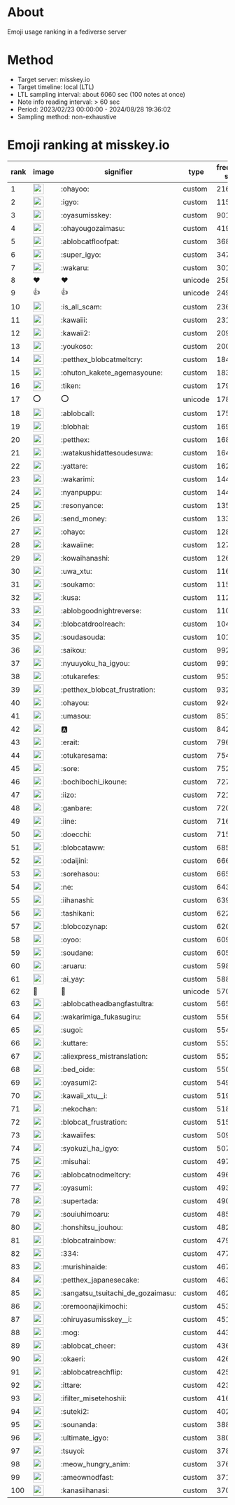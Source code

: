 # About
Emoji usage ranking in a fediverse server

# Method
- Target server: misskey.io
- Target timeline: local (LTL)
- LTL sampling interval: about 6060 sec (100 notes at once)
- Note info reading interval: > 60 sec
- Period: 2023/02/23 00:00:00 - 2024/08/28 19:36:02 
- Sampling method: non-exhaustive

# Emoji ranking at misskey.io

|rank|image|signifier|type|frequency score|
|----|----|----|----|----|
|1|<img height="24" src="https://misskey.io/emoji/ohayoo.webp">|:ohayoo:|custom|216427|
|2|<img height="24" src="https://misskey.io/emoji/igyo.webp">|:igyo:|custom|115503|
|3|<img height="24" src="https://misskey.io/emoji/oyasumisskey.webp">|:oyasumisskey:|custom|90169|
|4|<img height="24" src="https://misskey.io/emoji/ohayougozaimasu.webp">|:ohayougozaimasu:|custom|41957|
|5|<img height="24" src="https://misskey.io/emoji/ablobcatfloofpat.webp">|:ablobcatfloofpat:|custom|36870|
|6|<img height="24" src="https://misskey.io/emoji/super_igyo.webp">|:super_igyo:|custom|34709|
|7|<img height="24" src="https://misskey.io/emoji/wakaru.webp">|:wakaru:|custom|30130|
|8|❤|❤|unicode|25841|
|9|👍|👍|unicode|24939|
|10|<img height="24" src="https://misskey.io/emoji/is_all_scam.webp">|:is_all_scam:|custom|23601|
|11|<img height="24" src="https://misskey.io/emoji/kawaiii.webp">|:kawaiii:|custom|23179|
|12|<img height="24" src="https://misskey.io/emoji/kawaii2.webp">|:kawaii2:|custom|20932|
|13|<img height="24" src="https://misskey.io/emoji/youkoso.webp">|:youkoso:|custom|20072|
|14|<img height="24" src="https://misskey.io/emoji/petthex_blobcatmeltcry.webp">|:petthex_blobcatmeltcry:|custom|18469|
|15|<img height="24" src="https://misskey.io/emoji/ohuton_kakete_agemasyoune.webp">|:ohuton_kakete_agemasyoune:|custom|18387|
|16|<img height="24" src="https://misskey.io/emoji/tiken.webp">|:tiken:|custom|17911|
|17|⭕|⭕|unicode|17841|
|18|<img height="24" src="https://misskey.io/emoji/ablobcall.webp">|:ablobcall:|custom|17511|
|19|<img height="24" src="https://misskey.io/emoji/blobhai.webp">|:blobhai:|custom|16977|
|20|<img height="24" src="https://misskey.io/emoji/petthex.webp">|:petthex:|custom|16863|
|21|<img height="24" src="https://misskey.io/emoji/watakushidattesoudesuwa.webp">|:watakushidattesoudesuwa:|custom|16468|
|22|<img height="24" src="https://misskey.io/emoji/yattare.webp">|:yattare:|custom|16291|
|23|<img height="24" src="https://misskey.io/emoji/wakarimi.webp">|:wakarimi:|custom|14498|
|24|<img height="24" src="https://misskey.io/emoji/nyanpuppu.webp">|:nyanpuppu:|custom|14413|
|25|<img height="24" src="https://misskey.io/emoji/resonyance.webp">|:resonyance:|custom|13541|
|26|<img height="24" src="https://misskey.io/emoji/send_money.webp">|:send_money:|custom|13318|
|27|<img height="24" src="https://misskey.io/emoji/ohayo.webp">|:ohayo:|custom|12885|
|28|<img height="24" src="https://misskey.io/emoji/kawaiine.webp">|:kawaiine:|custom|12704|
|29|<img height="24" src="https://misskey.io/emoji/kowaihanashi.webp">|:kowaihanashi:|custom|12688|
|30|<img height="24" src="https://misskey.io/emoji/uwa_xtu.webp">|:uwa_xtu:|custom|11680|
|31|<img height="24" src="https://misskey.io/emoji/soukamo.webp">|:soukamo:|custom|11528|
|32|<img height="24" src="https://misskey.io/emoji/kusa.webp">|:kusa:|custom|11229|
|33|<img height="24" src="https://misskey.io/emoji/ablobgoodnightreverse.webp">|:ablobgoodnightreverse:|custom|11004|
|34|<img height="24" src="https://misskey.io/emoji/blobcatdroolreach.webp">|:blobcatdroolreach:|custom|10411|
|35|<img height="24" src="https://misskey.io/emoji/soudasouda.webp">|:soudasouda:|custom|10135|
|36|<img height="24" src="https://misskey.io/emoji/saikou.webp">|:saikou:|custom|9929|
|37|<img height="24" src="https://misskey.io/emoji/nyuuyoku_ha_igyou.webp">|:nyuuyoku_ha_igyou:|custom|9918|
|38|<img height="24" src="https://misskey.io/emoji/otukarefes.webp">|:otukarefes:|custom|9535|
|39|<img height="24" src="https://misskey.io/emoji/petthex_blobcat_frustration.webp">|:petthex_blobcat_frustration:|custom|9329|
|40|<img height="24" src="https://misskey.io/emoji/ohayou.webp">|:ohayou:|custom|9242|
|41|<img height="24" src="https://misskey.io/emoji/umasou.webp">|:umasou:|custom|8510|
|42|<img height="24" src="https://misskey.io/emoji/a.webp">|:a:|custom|8424|
|43|<img height="24" src="https://misskey.io/emoji/erait.webp">|:erait:|custom|7967|
|44|<img height="24" src="https://misskey.io/emoji/otukaresama.webp">|:otukaresama:|custom|7542|
|45|<img height="24" src="https://misskey.io/emoji/sore.webp">|:sore:|custom|7528|
|46|<img height="24" src="https://misskey.io/emoji/bochibochi_ikoune.webp">|:bochibochi_ikoune:|custom|7276|
|47|<img height="24" src="https://misskey.io/emoji/iizo.webp">|:iizo:|custom|7214|
|48|<img height="24" src="https://misskey.io/emoji/ganbare.webp">|:ganbare:|custom|7208|
|49|<img height="24" src="https://misskey.io/emoji/iine.webp">|:iine:|custom|7160|
|50|<img height="24" src="https://misskey.io/emoji/doecchi.webp">|:doecchi:|custom|7159|
|51|<img height="24" src="https://misskey.io/emoji/blobcataww.webp">|:blobcataww:|custom|6851|
|52|<img height="24" src="https://misskey.io/emoji/odaijini.webp">|:odaijini:|custom|6667|
|53|<img height="24" src="https://misskey.io/emoji/sorehasou.webp">|:sorehasou:|custom|6656|
|54|<img height="24" src="https://misskey.io/emoji/ne.webp">|:ne:|custom|6437|
|55|<img height="24" src="https://misskey.io/emoji/iihanashi.webp">|:iihanashi:|custom|6399|
|56|<img height="24" src="https://misskey.io/emoji/tashikani.webp">|:tashikani:|custom|6227|
|57|<img height="24" src="https://misskey.io/emoji/blobcozynap.webp">|:blobcozynap:|custom|6203|
|58|<img height="24" src="https://misskey.io/emoji/oyoo.webp">|:oyoo:|custom|6093|
|59|<img height="24" src="https://misskey.io/emoji/soudane.webp">|:soudane:|custom|6050|
|60|<img height="24" src="https://misskey.io/emoji/aruaru.webp">|:aruaru:|custom|5981|
|61|<img height="24" src="https://misskey.io/emoji/ai_yay.webp">|:ai_yay:|custom|5887|
|62|🎉|🎉|unicode|5704|
|63|<img height="24" src="https://misskey.io/emoji/ablobcatheadbangfastultra.webp">|:ablobcatheadbangfastultra:|custom|5656|
|64|<img height="24" src="https://misskey.io/emoji/wakarimiga_fukasugiru.webp">|:wakarimiga_fukasugiru:|custom|5560|
|65|<img height="24" src="https://misskey.io/emoji/sugoi.webp">|:sugoi:|custom|5543|
|66|<img height="24" src="https://misskey.io/emoji/kuttare.webp">|:kuttare:|custom|5534|
|67|<img height="24" src="https://misskey.io/emoji/aliexpress_mistranslation.webp">|:aliexpress_mistranslation:|custom|5524|
|68|<img height="24" src="https://misskey.io/emoji/bed_oide.webp">|:bed_oide:|custom|5505|
|69|<img height="24" src="https://misskey.io/emoji/oyasumi2.webp">|:oyasumi2:|custom|5495|
|70|<img height="24" src="https://misskey.io/emoji/kawaii_xtu__i.webp">|:kawaii_xtu__i:|custom|5198|
|71|<img height="24" src="https://misskey.io/emoji/nekochan.webp">|:nekochan:|custom|5188|
|72|<img height="24" src="https://misskey.io/emoji/blobcat_frustration.webp">|:blobcat_frustration:|custom|5157|
|73|<img height="24" src="https://misskey.io/emoji/kawaiifes.webp">|:kawaiifes:|custom|5098|
|74|<img height="24" src="https://misskey.io/emoji/syokuzi_ha_igyo.webp">|:syokuzi_ha_igyo:|custom|5071|
|75|<img height="24" src="https://misskey.io/emoji/misuhai.webp">|:misuhai:|custom|4977|
|76|<img height="24" src="https://misskey.io/emoji/ablobcatnodmeltcry.webp">|:ablobcatnodmeltcry:|custom|4962|
|77|<img height="24" src="https://misskey.io/emoji/oyasumi.webp">|:oyasumi:|custom|4931|
|78|<img height="24" src="https://misskey.io/emoji/supertada.webp">|:supertada:|custom|4903|
|79|<img height="24" src="https://misskey.io/emoji/souiuhimoaru.webp">|:souiuhimoaru:|custom|4858|
|80|<img height="24" src="https://misskey.io/emoji/honshitsu_jouhou.webp">|:honshitsu_jouhou:|custom|4823|
|81|<img height="24" src="https://misskey.io/emoji/blobcatrainbow.webp">|:blobcatrainbow:|custom|4795|
|82|<img height="24" src="https://misskey.io/emoji/334.webp">|:334:|custom|4779|
|83|<img height="24" src="https://misskey.io/emoji/murishinaide.webp">|:murishinaide:|custom|4673|
|84|<img height="24" src="https://misskey.io/emoji/petthex_japanesecake.webp">|:petthex_japanesecake:|custom|4639|
|85|<img height="24" src="https://misskey.io/emoji/sangatsu_tsuitachi_de_gozaimasu.webp">|:sangatsu_tsuitachi_de_gozaimasu:|custom|4623|
|86|<img height="24" src="https://misskey.io/emoji/oremoonajikimochi.webp">|:oremoonajikimochi:|custom|4533|
|87|<img height="24" src="https://misskey.io/emoji/ohiruyasumisskey__i.webp">|:ohiruyasumisskey__i:|custom|4517|
|88|<img height="24" src="https://misskey.io/emoji/mog.webp">|:mog:|custom|4430|
|89|<img height="24" src="https://misskey.io/emoji/ablobcat_cheer.webp">|:ablobcat_cheer:|custom|4368|
|90|<img height="24" src="https://misskey.io/emoji/okaeri.webp">|:okaeri:|custom|4268|
|91|<img height="24" src="https://misskey.io/emoji/ablobcatreachflip.webp">|:ablobcatreachflip:|custom|4253|
|92|<img height="24" src="https://misskey.io/emoji/ittare.webp">|:ittare:|custom|4236|
|93|<img height="24" src="https://misskey.io/emoji/ifilter_misetehoshii.webp">|:ifilter_misetehoshii:|custom|4166|
|94|<img height="24" src="https://misskey.io/emoji/suteki2.webp">|:suteki2:|custom|4023|
|95|<img height="24" src="https://misskey.io/emoji/sounanda.webp">|:sounanda:|custom|3885|
|96|<img height="24" src="https://misskey.io/emoji/ultimate_igyo.webp">|:ultimate_igyo:|custom|3806|
|97|<img height="24" src="https://misskey.io/emoji/tsuyoi.webp">|:tsuyoi:|custom|3787|
|98|<img height="24" src="https://misskey.io/emoji/meow_hungry_anim.webp">|:meow_hungry_anim:|custom|3762|
|99|<img height="24" src="https://misskey.io/emoji/ameownodfast.webp">|:ameownodfast:|custom|3713|
|100|<img height="24" src="https://misskey.io/emoji/kanasiihanasi.webp">|:kanasiihanasi:|custom|3706|
